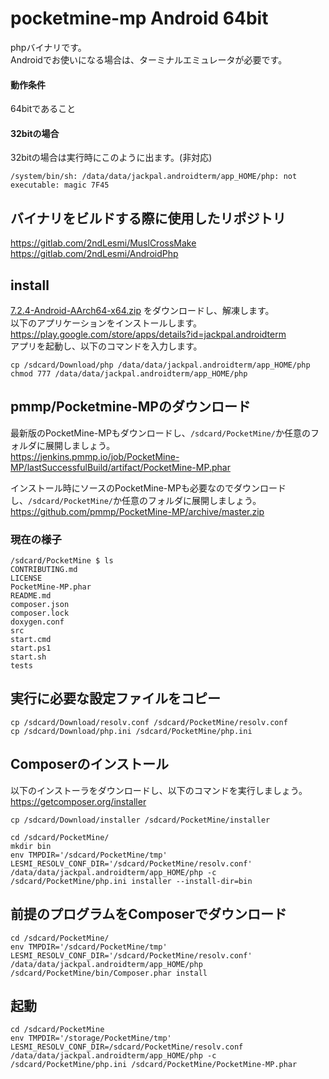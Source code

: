 # pocketmine-mp Android 64bit
phpバイナリです。<br />
Androidでお使いになる場合は、ターミナルエミュレータが必要です。<br />

#### 動作条件
64bitであること<br />
#### 32bitの場合
32bitの場合は実行時にこのように出ます。(非対応)
```
/system/bin/sh: /data/data/jackpal.androidterm/app_HOME/php: not executable: magic 7F45
```
## バイナリをビルドする際に使用したリポジトリ
https://gitlab.com/2ndLesmi/MuslCrossMake <br />
https://gitlab.com/2ndLesmi/AndroidPhp <br />

## install
[7.2.4-Android-AArch64-x64.zip](https://github.com/DaisukeDaisuke/pocketmine-mp_Android_64bit/blob/master/binary/7.2.4-Android-AArch64-x64.zip?raw=true)  をダウンロードし、解凍します。<br />
以下のアプリケーションをインストールします。<br />
https://play.google.com/store/apps/details?id=jackpal.androidterm <br />
アプリを起動し、以下のコマンドを入力します。<br />
```
cp /sdcard/Download/php /data/data/jackpal.androidterm/app_HOME/php
chmod 777 /data/data/jackpal.androidterm/app_HOME/php
```

## pmmp/Pocketmine-MPのダウンロード

最新版のPocketMine-MPもダウンロードし、`/sdcard/PocketMine/`か任意のフォルダに展開しましょう。<br />
https://jenkins.pmmp.io/job/PocketMine-MP/lastSuccessfulBuild/artifact/PocketMine-MP.phar <br />

インストール時にソースのPocketMine-MPも必要なのでダウンロードし、`/sdcard/PocketMine/`か任意のフォルダに展開しましょう。<br />
https://github.com/pmmp/PocketMine-MP/archive/master.zip <br />

### 現在の様子
```
/sdcard/PocketMine $ ls
CONTRIBUTING.md
LICENSE
PocketMine-MP.phar
README.md
composer.json
composer.lock
doxygen.conf
src
start.cmd
start.ps1
start.sh
tests
```

## 実行に必要な設定ファイルをコピー
```
cp /sdcard/Download/resolv.conf /sdcard/PocketMine/resolv.conf
cp /sdcard/Download/php.ini /sdcard/PocketMine/php.ini
```

## Composerのインストール
以下のインストーラをダウンロードし、以下のコマンドを実行しましょう。<br />
https://getcomposer.org/installer

```
cp /sdcard/Download/installer /sdcard/PocketMine/installer

cd /sdcard/PocketMine/
mkdir bin
env TMPDIR='/sdcard/PocketMine/tmp' LESMI_RESOLV_CONF_DIR='/sdcard/PocketMine/resolv.conf' /data/data/jackpal.androidterm/app_HOME/php -c /sdcard/PocketMine/php.ini installer --install-dir=bin
```

## 前提のプログラムをComposerでダウンロード
```
cd /sdcard/PocketMine/
env TMPDIR='/sdcard/PocketMine/tmp' LESMI_RESOLV_CONF_DIR='/sdcard/PocketMine/resolv.conf' /data/data/jackpal.androidterm/app_HOME/php /sdcard/PocketMine/bin/Composer.phar install
```

## 起動
```
cd /sdcard/PocketMine
env TMPDIR='/storage/PocketMine/tmp' LESMI_RESOLV_CONF_DIR=/sdcard/PocketMine/resolv.conf /data/data/jackpal.androidterm/app_HOME/php -c /sdcard/PocketMine/php.ini /sdcard/PocketMine/PocketMine-MP.phar
```
